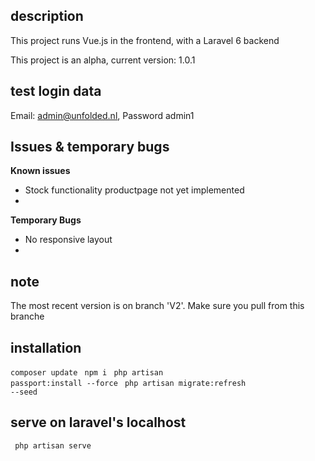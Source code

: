 ## description
<p> This project runs Vue.js in the frontend, with a Laravel 6 backend</p>
<p> This project is an alpha, current version: 1.0.1 </p>

## test login data
Email: admin@unfolded.nl, 
Password admin1

## Issues & temporary bugs
<p><strong>Known issues</strong><p>
<ul>
    <li>Stock functionality productpage not yet implemented<li>
</ul>

<p><strong>Temporary Bugs</strong></p>
<ul>
    <li>No responsive layout<li>
</ul>

## note
<p>The most recent version is on branch 'V2'. Make sure you pull from this branche</p>

## installation
<code>composer update</code>
<code> npm i </code>
<code>php artisan passport:install --force</code>
<code> php artisan migrate:refresh --seed </code>

## serve on laravel's localhost
<code> php artisan serve</code>



